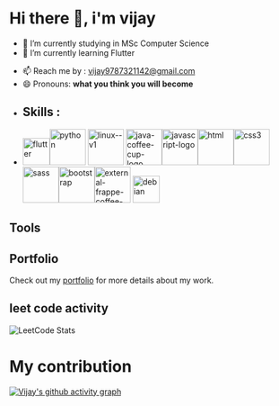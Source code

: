 # Hi there 👋, i'm vijay


- 🔭 I’m currently studying in MSc Computer Science
- 🌱 I’m currently learning Flutter
<!-- 👯 I’m looking to collaborate on ...
- 🤔 I’m looking for help with ...
- 💬 Ask me about 
- ⚡ Fun fact: 
...-->
- 📫 Reach me by : vijay9787321142@gmail.com 
- 😄 Pronouns: **what you think you will become**
- ## Skills :
-  <img width="48" height="48" src="https://img.icons8.com/fluency/48/flutter.png" alt="flutter"/><img width="64" height="64" src="https://img.icons8.com/nolan/64/python.png" alt="python"/> <img width="64" height="64" src="https://img.icons8.com/nolan/64/linux--v1.png" alt="linux--v1"/>  <img width="64" height="64" src="https://img.icons8.com/nolan/64/java-coffee-cup-logo.png" alt="java-coffee-cup-logo"/><img width="64" height="64" src="https://img.icons8.com/nolan/64/javascript-logo.png" alt="javascript-logo"/><img width="64" height="64" src="https://img.icons8.com/nolan/64/html.png" alt="html"/><img width="64" height="64" src="https://img.icons8.com/nolan/64/css3.png" alt="css3"/><img width="64" height="64" src="https://img.icons8.com/nolan/64/sass.png" alt="sass"/><img width="64" height="64" src="https://img.icons8.com/nolan/64/bootstrap.png" alt="bootstrap"/><img width="64" height="64" src="https://img.icons8.com/external-xnimrodx-lineal-gradient-xnimrodx/64/external-frappe-coffee-shop-xnimrodx-lineal-gradient-xnimrodx.png" alt="external-frappe-coffee-shop-xnimrodx-lineal-gradient-xnimrodx"/> <img width="48" height="48" src="https://img.icons8.com/color/48/debian.png" alt="debian"/>

## Tools

## Portfolio

Check out my [portfolio](https://wizardvijay123.github.io/portfolio/) for more details about my work.


## leet code activity 
![LeetCode Stats](https://leetcard.jacoblin.cool/vijay2025?theme=dark&font=Merienda&ext=contest)

# My contribution 

[![Vijay's github activity graph](https://github-readme-activity-graph.vercel.app/graph?username=Wizardvijay123&bg_color=050505&color=ffffff&line=00bfff&point=ffffff&area=true&hide_border=true)](https://github.com/ashutosh00710/github-readme-activity-graph)



